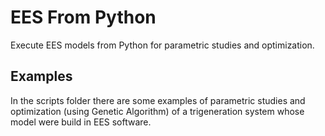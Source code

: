 # EES From Python

Execute EES models from Python for parametric studies and optimization.

## Examples

In the scripts folder there are some examples of parametric studies and optimization (using Genetic Algorithm) of a trigeneration system whose model were build in EES software.

